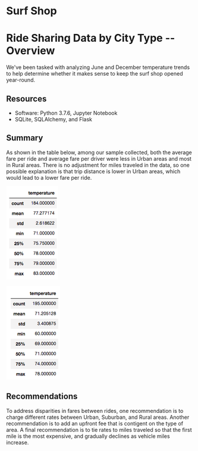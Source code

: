 # Surf Shop

# Ride Sharing Data by City Type -- Overview
We've been tasked with analyzing June and December temperature trends to help determine whether it makes sense to keep the surf shop opened year-round.  

## Resources
- Software: Python 3.7.6, Jupyter Notebook
- SQLite, SQLAlchemy, and Flask

## Summary
As shown in the table below, among our sample collected, both the average fare per ride and average fare per driver were less in Urban areas and most in Rural areas.  There is no adjustment for miles traveled in the data, so one possible explanation is that trip distance is lower in Urban areas, which would lead to a lower fare per ride.  

![png](June_temps.png)

![png](December_temps.png)

## Recommendations
To address disparities in fares between rides, one recommendation is to charge different rates between Urban, Suburban, and Rural areas.  Another recommendation is to add an upfront fee that is contigent on the type of area.  A final recommendation is to tie rates to miles traveled so that the first mile is the most expensive, and gradually declines as vehicle miles increase.    
